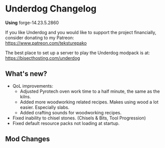 # Underdog Changelog

**Using** forge-14.23.5.2860

If you like Underdog and you would like to support the project financially, consider donating to my Patreon: \
<https://www.patreon.com/teksturepako>

The best place to set up a server to play the Underdog modpack is at: \
<https://bisecthosting.com/underdog>

## What's new?

- QoL improvements:
  - Adjusted Pyrotech oven work time to a half minute, the same as the kilns.
  - Added more woodworking related recipes. Makes using wood a lot easier. Especially slabs.
  - Added crafting sounds for woodworking recipes.
- Fixed inability to chisel stones. (Chisels & Bits, Tool Progression)
- Fixed default resource packs not loading at startup.

## Mod Changes

```markdown

```
